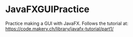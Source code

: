 # JavaFXGUIPractice
Practice making a GUI with JavaFX. Follows the tutorial at: https://code.makery.ch/library/javafx-tutorial/part1/

